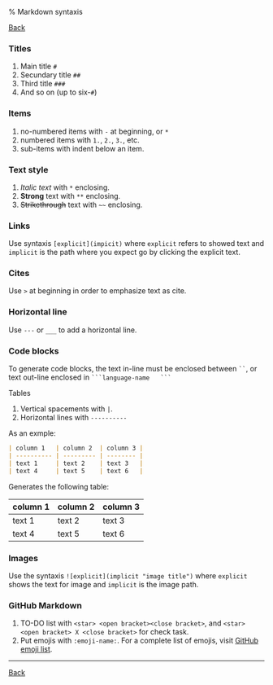 % Markdown syntaxis

[Back](index.md)

### Titles
1. Main title `#`
2. Secundary title `##`
3. Third title `###`
4. And so on (up to six-`#`)

### Items
1. no-numbered items with `-` at beginning, or `*`
2. numbered items with `1.`, `2.`, `3.`, etc.
3. sub-items with indent below an item.

### Text style
1. *Italic text* with `*` enclosing.
2. **Strong** text with `**` enclosing.
3. ~~Strikethrough~~ text with `~~` enclosing.

### Links
Use syntaxis `[explicit](impicit)` where `explicit` refers to showed text and `implicit` is the path where you expect go by clicking the explicit text.

### Cites
Use `>` at beginning in order to emphasize text as cite.

### Horizontal line
Use `---` or `___` to add a horizontal line.

### Code blocks
To generate code blocks, the text in-line must be enclosed between ` `` `, or text out-line enclosed in ` ```language-name   ``` `

Tables
1. Vertical spacements with `|`.
2. Horizontal lines with `----------`

As an exmple: 
```markdown
| column 1   | column 2  | column 3 |
| ---------- | --------- | -------- |
| text 1     | text 2    | text 3   |
| text 4     | text 5    | text 6   |
```
Generates the following table: 

| column 1   | column 2  | column 3 |
| ---------- | --------- | -------- |
| text 1     | text 2    | text 3   |
| text 4     | text 5    | text 6   |

### Images
Use the syntaxis `![explicit](implicit "image title")` where `explicit` shows the text for image and `implicit` is the image path.

### GitHub Markdown
1. TO-DO list with `<star> <open bracket><close bracket>`, and `<star> <open bracket> X <close bracket>` for check task.  
2. Put emojis with `:emoji-name:`. For a complete list of emojis, visit [GitHub emoji list](https://gist.github.com/rxaviers/7360908).

---
[Back](index.md)


